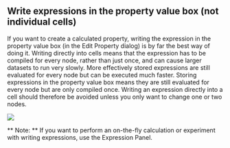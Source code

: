 ## Write expressions in the property value box (not individual cells)

If you want to create a calculated property, writing the expression in the property value box (in the Edit Property dialog) is by far the best way of doing it. Writing directly into cells means that the expression has to be compiled for every node, rather than just once, and can cause larger datasets to run very slowly.
More effectively stored expressions are still evaluated for every node but can be executed much faster.  Storing expressions in the property value box means they are still evaluated for every node but are only compiled once.
Writing an expression directly into a cell should therefore be avoided unless you only want to change one or two nodes. 

![](http://)

** Note: ** If you want to perform an on-the-fly calculation or experiment with writing expressions, use the Expression Panel.
